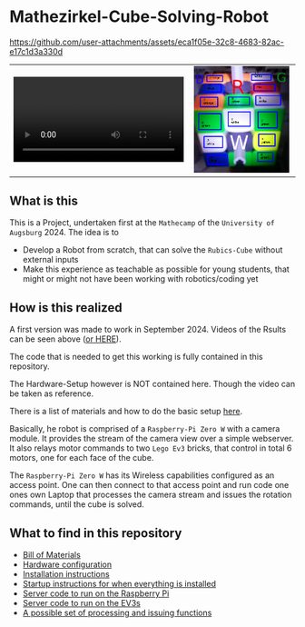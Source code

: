 # Mathezirkel-Cube-Solving-Robot

https://github.com/user-attachments/assets/eca1f05e-32c8-4683-82ac-e17c1d3a330d

<table style="width: 100%; border-collapse: collapse; border: none;">
    <tr>
        <td style="text-align: center; vertical-align: middle;">
            <video src='files/VideoDemonstration.mp4' controls loop autoplay style="max-width: 45vw; max-height: 80vh;"></video>
        </td>
        <td style="text-align: center; vertical-align: middle;">
            <img src="files/CameraViewLocations.png" style="max-width: 45vw; max-height: 80vh; width:95%;">
        </td>
    </tr>
</table>
  
## What is this

This is a Project, undertaken first at the `Mathecamp` of the `University of Augsburg` 2024.
The idea is to

-   Develop a Robot from scratch, that can solve the `Rubics-Cube` without external inputs
-   Make this experience as teachable as possible for young students, that might or might not have been working with robotics/coding yet

## How is this realized

A first version was made to work in September 2024. Videos of the Rsults can be seen above ([or HERE](https://github.com/user-attachments/assets/eca1f05e-32c8-4683-82ac-e17c1d3a330d)).

The code that is needed to get this working is fully contained in this repository.

The Hardware-Setup however is NOT contained here. Though the video can be taken as reference.

There is a list of materials and how to do the basic setup [here](/setup-configuration/bill-of-materials.md).

Basically, he robot is comprised of a `Raspberry-Pi Zero W` with a camera module.
It provides the stream of the camera view over a simple webserver.
It also relays motor commands to two `Lego Ev3` bricks, that control in total 6 motors, one for each face of the cube.

The `Raspberry-Pi Zero W` has its Wireless capabilities configured as an access point.
One can then connect to that access point and run code one ones own Laptop that processes the camera stream and issues the rotation commands, until the cube is solved.

## What to find in this repository

-   [Bill of Materials](setup-configuration/bill-of-materials.md)
-   [Hardware configuration](setup-configuration/hardware-configuration.md)
-   [Installation instructions](setup-configuration/installation-instructions.md)
-   [Startup instructions for when everything is installed](setup-configuration/startup.md)
-   [Server code to run on the Raspberry Pi](rpi-server.py)
-   [Server code to run on the EV3s](ev3-server.py)
-   [A possible set of processing and issuing functions](solving-example-code/)
